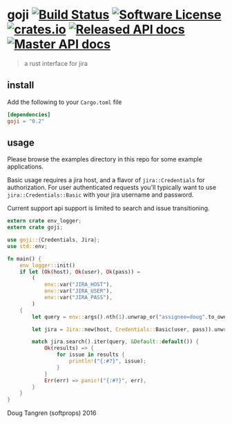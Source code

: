 # goji [![Build Status](https://travis-ci.org/softprops/goji.svg?branch=master)](https://travis-ci.org/softprops/goji) [![Software License](https://img.shields.io/badge/license-MIT-brightgreen.svg)](LICENSE) [![crates.io](http://meritbadge.herokuapp.com/goji)](https://crates.io/crates/goji) [![Released API docs](https://docs.rs/goji/badge.svg)](http://docs.rs/goji) [![Master API docs](https://img.shields.io/badge/docs-master-green.svg)](https://softprops.github.io/goji)

> a rust interface for jira

## install

Add the following to your `Cargo.toml` file

```toml
[dependencies]
goji = "0.2"
```

## usage

Please browse the examples directory in this repo for some example applications.

Basic usage requires a jira host, and a flavor of `jira::Credentials` for authorization. For user authenticated requests you'll typically want to use `jira::Credentials::Basic` with your jira username and password.

Current support api support is limited to search and issue transitioning.

```rust
extern crate env_logger;
extern crate goji;

use goji::{Credentials, Jira};
use std::env;

fn main() {
    env_logger::init()
    if let (Ok(host), Ok(user), Ok(pass)) =
        (
            env::var("JIRA_HOST"),
            env::var("JIRA_USER"),
            env::var("JIRA_PASS"),
        )
    {
        let query = env::args().nth(1).unwrap_or("assignee=doug".to_owned());

        let jira = Jira::new(host, Credentials::Basic(user, pass)).unwrap();

        match jira.search().iter(query, &Default::default()) {
            Ok(results) => {
                for issue in results {
                    println!("{:#?}", issue);
                }
            }
            Err(err) => panic!("{:#?}", err),
        }
    }
}
```

Doug Tangren (softprops) 2016
